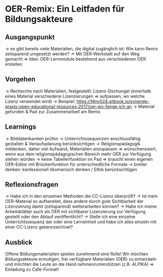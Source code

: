 # OER-Remix: Ein Leitfaden für Bildungsakteure

## Ausgangspunkt
-> es gibt bereits viele Materialien, die digital zugänglich ist: Wie kann Remix zeitsparend umgesetzt werden?
-> Mit OER-Werkstatt auf den Weg gemacht => Idee: OER-Lernmodule bestehend aus verschiedenen OER erstellen

## Vorgehen

-> Recherche nach Materialien, festgestellt: Lizenz-Dschungel (innerhalb eines Material verschiedene Lizenzierungen => aufpassen, wo welche Lizenz verwendet wird)
-> Beispiel: https://f4nv024.gitbook.io/synergie-praxis-open-educational-resources-2017/oer-wo-fange-ich-an
-> Material gefunden & Pad zur Zusammenarbeit am Remix

## Learnings

-> Bilddatenbanken prüfen
-> Unterrichtssequenzen anschlussfähig gestalten & Verlaufsplanung berücksichtigen
-> Religionspädagogik mitdenken, daher viel Aufwand, Materialien anzupassen => wünschenswert, wenn aus dem religionspädagogischen Bereich mehr OER zur Verfügung stehen würden 
-> keine Tabellenfunktion im Pad => braucht einen eigenen OER-Editor mit Brückenfunktion für unterschiedliche Formate
-> breiter denken: konfessionell ökomenisch denken / Ethik berücksichtigen

## Reflexionsfragen

-> Habe ich in den einzelnen Methoden die CC-Lizenz überprüft?
-> Ist mein OER-Material so aufbereitet, dass andere durch gute Sichtbarkeit der Lizenzierung damit (zeitsparend) weiterarbeiten können?
-> Habe ich meine Arbeitsblätter auch als OER mit sichtbarer Lizenzierung zur Verfügung gestellt oder den Ablauf veröffentlicht?
-> Stelle ich eine einzelne Unterrichtssequenz dar oder eine Lerneinheit und habe ich alles einzeln mit einer CC-Lizenz gekennzeichnet?

## Ausblick

Offene Bildungsmaterialien spielen zunehmend eine Rolle! Wir möchten Bildungsakteure ermutigen, frei verfügbare Materialien (OER) zu entwickeln und möchten die Leute an die Hand nehmen/unterstützen (z.B. ALPIKA) => Einladung zu Café-Format!